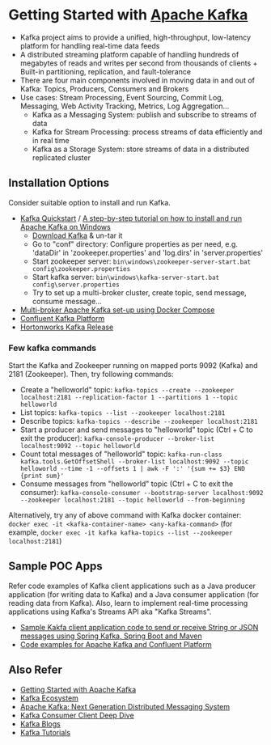 # Getting Started with [Apache Kafka](http://kafka.apache.org/)

- Kafka project aims to provide a unified, high-throughput, low-latency platform for handling real-time data feeds
- A distributed streaming platform capable of handling hundreds of megabytes of reads and writes per second from thousands of clients + Built-in partitioning, replication, and fault-tolerance
- There are four main components involved in moving data in and out of Kafka: Topics, Producers, Consumers and Brokers
- Use cases: Stream Processing, Event Sourcing, Commit Log, Messaging, Web Activity Tracking, Metrics, Log Aggregation...
	- Kafka as a Messaging System: publish and subscribe to streams of data 
	- Kafka for Stream Processing: process streams of data efficiently and in real time 
	- Kafka as a Storage System: store streams of data in a distributed replicated cluster

## Installation Options

Consider suitable option to install and run Kafka.

- [Kafka Quickstart](http://kafka.apache.org/quickstart) / [A step-by-step tutorial on how to install and run Apache Kafka on Windows](https://www.codenotfound.com/2016/09/apache-kafka-download-installation.html)
	- [Download Kafka](http://kafka.apache.org/downloads) & un-tar it
	- Go to "conf" directory: Configure properties as per need, e.g. 'dataDir' in 'zookeeper.properties' and 'log.dirs' in 'server.properties'
	- Start zookeeper server: `bin\windows\zookeeper-server-start.bat config\zookeeper.properties`
	- Start kafka server: `bin\windows\kafka-server-start.bat config\server.properties`
	- Try to set up a multi-broker cluster, create topic, send message, consume message...
- [Multi-broker Apache Kafka set-up using Docker Compose](https://hub.docker.com/r/wurstmeister/kafka/)
- [Confluent Kafka Platform](https://www.confluent.io/product/compare/)
- [Hortonworks Kafka Release](https://hortonworks.com/apache/kafka/) 

### Few kafka commands

Start the Kafka and Zookeeper running on mapped ports 9092 (Kafka) and 2181 (Zookeeper). Then, try following commands:

- Create a "helloworld" topic: `kafka-topics --create --zookeeper localhost:2181 --replication-factor 1 --partitions 1 --topic helloworld`
- List topics: `kafka-topics --list --zookeeper localhost:2181`
- Describe topics: `kafka-topics --describe --zookeeper localhost:2181`
- Start a producer and send messages to "helloworld" topic (Ctrl + C to exit the producer): `kafka-console-producer --broker-list localhost:9092 --topic helloworld`
- Count total messages of "helloworld" topic: `kafka-run-class kafka.tools.GetOffsetShell --broker-list localhost:9092 --topic helloworld --time -1 --offsets 1 | awk -F ':' '{sum += $3} END {print sum}'`
- Consume messages from "helloworld" topic (Ctrl + C to exit the consumer): `kafka-console-consumer --bootstrap-server localhost:9092 --zookeeper localhost:2181 --topic helloworld --from-beginning`

Alternatively, try any of above command with Kafka docker container: `docker exec -it <kafka-container-name> <any-kafka-command>` (for example, `docker exec -it kafka kafka-topics --list --zookeeper localhost:2181`) 

## Sample POC Apps

Refer code examples of Kafka client applications such as a Java producer application (for writing data to Kafka) and a Java consumer application (for reading data from Kafka). Also, learn to implement real-time processing applications using Kafka's Streams API aka "Kafka Streams".

- [Sample Kakfa client application code to send or receive String or JSON messages using Spring Kafka, Spring Boot and Maven](https://github.com/tirthalpatel/Learning-Spring/tree/master/gs-spring-kafka/poc-spring-boot-kafka-app)
- [Code examples for Apache Kafka and Confluent Platform](https://github.com/confluentinc/examples/tree/master)

## Also Refer

- [Getting Started with Apache Kafka](https://www.confluent.io/blog/apache-kafka-getting-started/)
- [Kafka Ecosystem](https://cwiki.apache.org/confluence/display/KAFKA/Ecosystem)
- [Apache Kafka: Next Generation Distributed Messaging System](https://www.infoq.com/articles/apache-kafka)
- [Kafka Consumer Client Deep Dive](https://www.confluent.io/blog/tutorial-getting-started-with-the-new-apache-kafka-0-9-consumer-client/)
- [Kafka Blogs](https://www.confluent.io/blog/)
- [Kafka Tutorials](https://data-flair.training/blogs/category/kafka/)